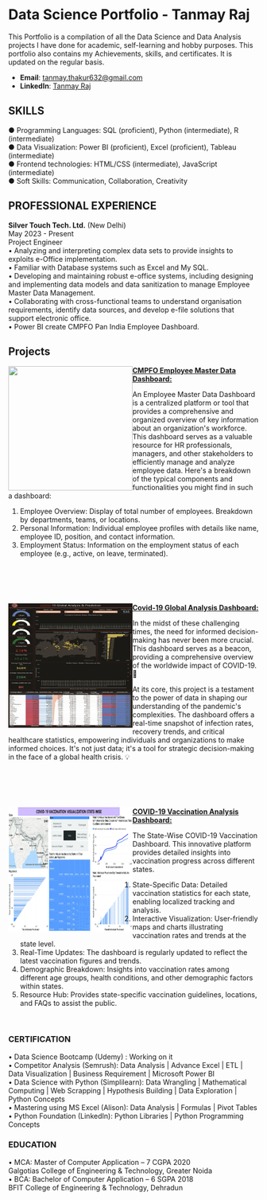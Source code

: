 # Data Science Portfolio - Tanmay Raj

This Portfolio is a compilation of all the Data Science and Data Analysis projects I have done for academic, self-learning and hobby purposes. This portfolio also contains my Achievements, skills, and certificates. It is updated on the regular basis.

- **Email**: [tanmay.thakur632@gmail.com](tanmay.thakur632@gmail.com)
- **LinkedIn**: [Tanmay Raj](https://www.linkedin.com/in/tanmay-raj-633755167/)

## SKILLS
● Programming Languages: SQL (proficient), Python (intermediate), R (intermediate) <br/>
● Data Visualization: Power BI (proficient), Excel (proficient), Tableau (intermediate) <br/>
● Frontend technologies: HTML/CSS (intermediate), JavaScript (intermediate) <br/>
● Soft Skills: Communication, Collaboration, Creativity 

## PROFESSIONAL EXPERIENCE
**Silver Touch Tech. Ltd.** (New Delhi) <br/> 
May 2023 - Present <br/>
Project Engineer <br/>
•	Analyzing and interpreting complex data sets to provide insights to exploits e-Office implementation.<br/>
•	Familiar with Database systems such as Excel and My SQL.<br/>
•	Developing and maintaining robust e-office systems, including designing and implementing data models and data sanitization to manage Employee Master Data Management. <br/>
•	Collaborating with cross-functional teams to understand organisation requirements, identify data sources, and develop e-file solutions that support electronic office. <br/>
•	Power BI create CMPFO Pan India Employee Dashboard. <br/>


## Projects

<img align="left" width="250" height="250" src="https://github.com/anonymous-tanmay/Employee_Master_Data_Dashboard/blob/master/EMD_Dashboard_Image.jpg"> **[CMPFO Employee Master Data Dashboard:](https://github.com/anonymous-tanmay/Employee_Master_Data_Dashboard.git)**

An Employee Master Data Dashboard is a centralized platform or tool that provides a comprehensive and organized overview of key information about an organization's workforce. This dashboard serves as a valuable resource for HR professionals, managers, and other stakeholders to efficiently manage and analyze employee data. Here's a breakdown of the typical components and functionalities you might find in such a dashboard:
1. Employee Overview:
Display of total number of employees.
Breakdown by departments, teams, or locations.
2. Personal Information:
Individual employee profiles with details like name, employee ID, position, and contact information.
3. Employment Status:
Information on the employment status of each employee (e.g., active, on leave, terminated).

# <br />

<img align="left" width="250" height="250" src="https://github.com/anonymous-tanmay/Covid_Dashboard/blob/master/Covid_Dashboard_Project.jpg"> **[Covid-19 Global Analysis Dashboard:](https://github.com/anonymous-tanmay/Covid_Dashboard.git)**

In the midst of these challenging times, the need for informed decision-making has never been more crucial. This dashboard serves as a beacon, providing a comprehensive overview of the worldwide impact of COVID-19. 🚀

At its core, this project is a testament to the power of data in shaping our understanding of the pandemic's complexities. The dashboard offers a real-time snapshot of infection rates, recovery trends, and critical healthcare statistics, empowering individuals and organizations to make informed choices. It's not just data; it's a tool for strategic decision-making in the face of a global health crisis. 💡

# <br />

<img align="left" width="250" height="250" src="https://github.com/anonymous-tanmay/Covid-19_Vaccination_Dashboard/blob/master/Covid_Vaccination_State-Wise.jpg"> **[COVID-19 Vaccination Analysis Dashboard:](https://github.com/anonymous-tanmay/Covid-19_Vaccination_Dashboard.git)**

The State-Wise COVID-19 Vaccination Dashboard. This innovative platform provides detailed insights into vaccination progress across different states.
1. State-Specific Data: Detailed vaccination statistics for each state, enabling localized tracking and analysis.
2. Interactive Visualization: User-friendly maps and charts illustrating vaccination rates and trends at the state level.
3. Real-Time Updates: The dashboard is regularly updated to reflect the latest vaccination figures and trends.
4. Demographic Breakdown: Insights into vaccination rates among different age groups, health conditions, and other demographic factors within states.
5. Resource Hub: Provides state-specific vaccination guidelines, locations, and FAQs to assist the public.
   
<br />

### CERTIFICATION
•	Data Science Bootcamp (Udemy) : Working on it <br/>
•	Competitor Analysis (Semrush): Data Analysis | Advance Excel | ETL | Data Visualization | Business Requirement | Microsoft Power BI <br/>
•	Data Science with Python (Simplilearn): Data Wrangling | Mathematical Computing | Web Scrapping | Hypothesis Building | Data Exploration | Python Concepts <br/>
•	Mastering using MS Excel (Alison): Data Analysis | Formulas | Pivot Tables <br/>
•	Python Foundation (LinkedIn): Python Libraries | Python Programming Concepts

### EDUCATION
•	MCA: Master of Computer Application – 7 CGPA 2020 <br/>
Galgotias College of Engineering & Technology, Greater Noida <br/>
•	BCA: Bachelor of Computer Application – 6 SGPA					2018 <br/>
BFIT College of Engineering & Technology, Dehradun <br/>
